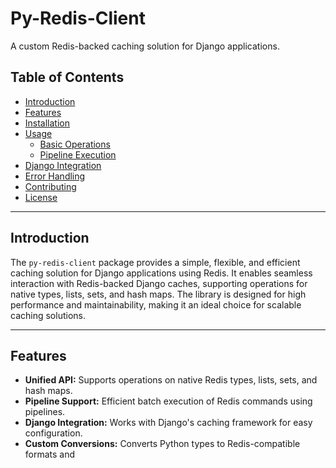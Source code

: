 # Py-Redis-Client

A custom Redis-backed caching solution for Django applications.

## Table of Contents

- [Introduction](#introduction)
- [Features](#features)
- [Installation](#installation)
- [Usage](#usage)
  - [Basic Operations](#basic-operations)
  - [Pipeline Execution](#pipeline-execution)
- [Django Integration](#django-integration)
- [Error Handling](#error-handling)
- [Contributing](#contributing)
- [License](#license)

---

## Introduction

The `py-redis-client` package provides a simple, flexible, and efficient caching solution for Django applications using Redis. It enables seamless interaction with Redis-backed Django caches, supporting operations for native types, lists, sets, and hash maps. The library is designed for high performance and maintainability, making it an ideal choice for scalable caching solutions.

---

## Features

- **Unified API:** Supports operations on native Redis types, lists, sets, and hash maps.
- **Pipeline Support:** Efficient batch execution of Redis commands using pipelines.
- **Django Integration:** Works with Django's caching framework for easy configuration.
- **Custom Conversions:** Converts Python types to Redis-compatible formats and
